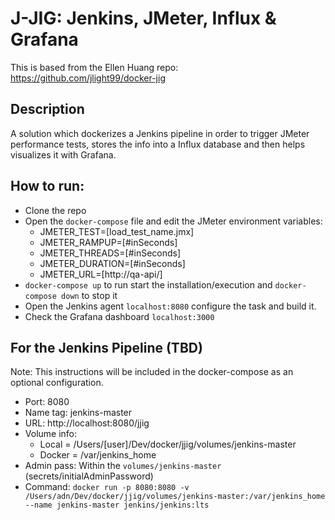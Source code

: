 # J-JIG: Jenkins, JMeter, Influx & Grafana

This is based from the Ellen Huang repo: https://github.com/jlight99/docker-jig

## Description
A solution which dockerizes a Jenkins pipeline in order to trigger JMeter performance tests, stores the info into a Influx database and then helps visualizes it with Grafana.

## How to run:
- Clone the repo
- Open the `docker-compose` file and edit the JMeter environment variables:
  * JMETER_TEST=[load_test_name.jmx]
  * JMETER_RAMPUP=[#inSeconds]
  * JMETER_THREADS=[#inSeconds]
  * JMETER_DURATION=[#inSeconds]
  * JMETER_URL=[http://qa-api/]
- `docker-compose up` to run start the installation/execution and `docker-compose down` to stop it
- Open the Jenkins agent  `localhost:8080` configure the task and build it.
- Check the Grafana dashboard `localhost:3000`

## For the Jenkins Pipeline (TBD)

Note: This instructions will be included in the docker-compose as an optional configuration.

- Port: 8080
- Name tag: jenkins-master
-  URL: http://localhost:8080/jjig
-  Volume info: 
    * Local = /Users/[user]/Dev/docker/jjig/volumes/jenkins-master
    * Docker = /var/jenkins_home
- Admin pass: Within the `volumes/jenkins-master` (secrets/initialAdminPassword)
- Command: `docker run -p 8080:8080 -v  /Users/adn/Dev/docker/jjig/volumes/jenkins-master:/var/jenkins_home --name jenkins-master jenkins/jenkins:lts`
